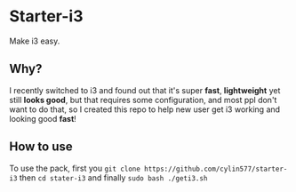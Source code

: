 # Starter-i3
Make i3 easy.
## Why?
I recently switched to i3 and found out that it's super **fast**, **lightweight** yet still **looks good**, but that requires some configuration, and most ppl don't want to do that, so I created this repo to help new user get i3 working and looking good **fast**!
## How to use

To use the pack,  first you ```git clone https://github.com/cylin577/starter-i3``` 
then  ```cd stater-i3``` and finally ```sudo bash ./geti3.sh```  
